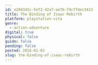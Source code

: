 ```yaml
---
id: e2043d1c-5ef3-42a7-ae7b-74cf7dec3413
title: The Binding of Isaac Rebirth
platform: playstation-vita
genre:
  - action-adventure
digital: true
physical: false
guide: false
pending: false
posted: 2016-01-02
slug: the-binding-of-isaac-rebirth
---
```

